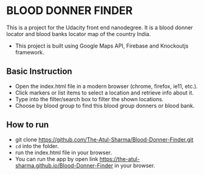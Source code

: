 # BLOOD DONNER FINDER
This is a project for the Udacity front end nanodegree. It is a blood donner locator and blood banks locator map of the country India.

- This project is built using Google Maps API, Firebase and Knockoutjs framework.

## Basic Instruction

- Open the index.html file in a modern browser (chrome, firefox, ie11, etc.).
- Click markers or list items to select a location and retrieve info about it.
- Type into the filter/search box to filter the shown locations.
- Choose by blood group to find this blood group donners or blood bank.

## How to run
- git clone https://github.com/The-Atul-Sharma/Blood-Donner-Finder.git
- `cd` into the folder.
- run the index.html file in your browser.
- You can run the app by open link https://the-atul-sharma.github.io/Blood-Donner-Finder in your browser.
